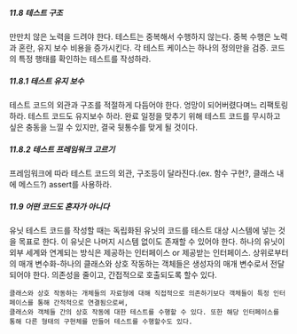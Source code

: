 ##### 11.8 테스트 구조

만만치 않은 노력을 드려야 한다. 테스트는 중복해서 수행하지 않는다. 중복 수행은 노력과 혼란, 유지 보수 비용을 증가시킨다.
각 테스트 케이스는 하나의 정의만을 검증. 코드의 특정 행태를 확인하는 테스트를 작성하라.

##### 11.8.1 테스트 유지 보수

테스트 코드의 외관과 구조를 적절하게 다듬어야 한다. 엉망이 되어버렸다며느 리팩토링하라.
테스트 코드도 유지보수 하라. 완료 일정을 맞추기 위해 테스트 코드를 무시하고 싶은 충동을 느낄 수 있지만, 결국 뒷통수를 맞게 될 것이다.

##### 11.8.2 테스트 프레임워크 고르기

프레임워크에 따라 테스트 코드의 외관, 구조등이 달라진다.(ex. 함수 구현?, 클래스 내에 메스드?) assert를 사용하라.

##### 11.9 어떤 코드도 혼자가 아니다

유닛 테스트 코드를 작성할 때는 독립화된 유닛의 코드를 테스트 대상 시스템에 넣는 것을 목표로 한다.
이 유닛은 나머지 시스템 없이도 존재할 수 있어야 한다. 하나의 유닛이 외부 세계와 연계되는 방식은 제공하는 인터페이스 or 제공받는 인터페이스.
상위로부터의 매개 변수화-하나의 클래스와 상호 작동하는 객체들은 생성자의 매개 변수로서 전달되어야 한다.
의존성을 줄이고, 간접적으로 호출되도록 할수 있다.

```
클래스와 상호 작동하는 개체들의 자료형에 대해 직접적으로 의존하기보다 객체들이 특정 인터페이스를 통해 간적적으로 연결됨으로써, 
클래스와 객체들 간의 상호 작동에 대한 테스트를 수행할 수 있다. 또한 해당 인터페이스를 통해 다른 형태의 구현체를 만들어 테스트를 수행할수도 있다.
```






